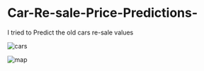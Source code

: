 # Car-Re-sale-Price-Predictions-
I tried to Predict the old cars re-sale values 


![cars](https://user-images.githubusercontent.com/87868599/145687091-bc74f532-7c8d-4f55-8932-029299c6ccf9.jpg)


![map](https://user-images.githubusercontent.com/87868599/145687007-e3d75cd9-3154-4472-b069-71ebd3f49ce0.jpg)

